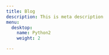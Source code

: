 ```yaml
---
title: Blog
description: This is meta description
menu:
  desktop:
    name: Python2
    weight: 2

---
```


